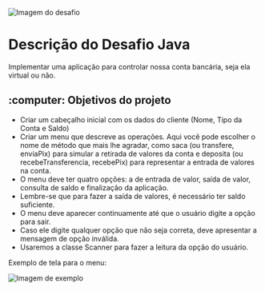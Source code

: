 ![Imagem do desafio](https://user-images.githubusercontent.com/66698429/218160231-11c3a759-711e-484d-a856-b5977b065ec6.png)

<h1> Descrição do Desafio Java </h1>
Implementar uma aplicação para controlar nossa conta bancária, seja ela virtual ou não.

<h2> :computer: Objetivos do projeto</h2>

* Criar um cabeçalho inicial com os dados do cliente (Nome, Tipo da Conta e Saldo)
* Criar um menu que descreve as operações. Aqui você pode escolher o nome de método que mais lhe agradar,
  como saca (ou transfere, enviaPix) para simular a retirada de valores da conta e deposita (ou recebeTransferencia, recebePix)
  para representar a entrada de valores na conta. 
* O menu deve ter quatro opções: a de entrada de valor, saída de valor, consulta de saldo e finalização da aplicação.
* Lembre-se que para fazer a saída de valores, é necessário ter saldo suficiente.
* O menu deve aparecer continuamente até que o usuário digite a opção para sair.
* Caso ele digite qualquer opção que não seja correta, deve apresentar a mensagem de opção inválida.
* Usaremos a classe Scanner para fazer a leitura da opção do usuário.


Exemplo de tela para o menu:

![Imagem de exemplo](https://user-images.githubusercontent.com/66698429/218162389-1b68a232-e91b-44ba-b7b3-317920d69ee1.png)
